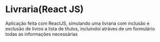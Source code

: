 # Livraria(React JS)
 Aplicação feita com ReactJS, simulando uma livraria com inclusão e exclusão de livros a lista de títulos, incluindoi atráves de um formulário todas as informações necessárias
